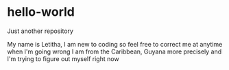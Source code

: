 # hello-world
Just another repository 
 
My name is Letitha, I am new to coding so feel free to correct me at anytime when I'm going wrong 
I am from the Caribbean, Guyana more precisely and I'm trying to figure out myself right now 
